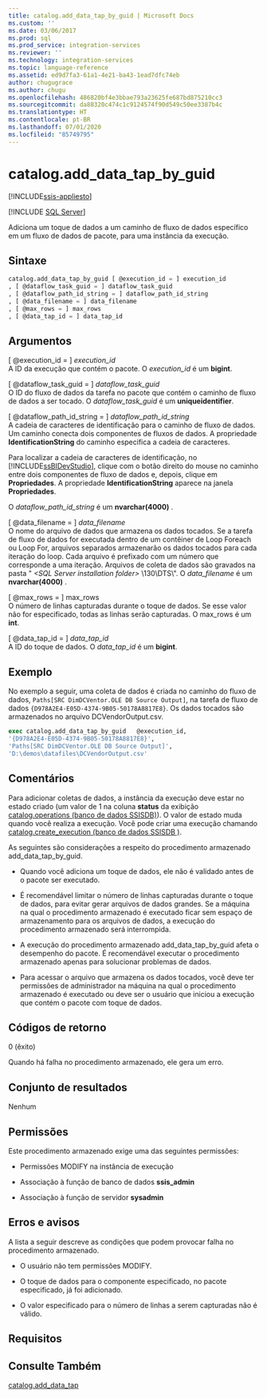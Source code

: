 ```yaml
---
title: catalog.add_data_tap_by_guid | Microsoft Docs
ms.custom: ''
ms.date: 03/06/2017
ms.prod: sql
ms.prod_service: integration-services
ms.reviewer: ''
ms.technology: integration-services
ms.topic: language-reference
ms.assetid: ed9d7fa3-61a1-4e21-ba43-1ead7dfc74eb
author: chugugrace
ms.author: chugu
ms.openlocfilehash: 486820bf4e3bbae793a23625fe687bd875210cc3
ms.sourcegitcommit: da88320c474c1c9124574f90d549c50ee3387b4c
ms.translationtype: HT
ms.contentlocale: pt-BR
ms.lasthandoff: 07/01/2020
ms.locfileid: "85749795"
---
```

# <a name="catalogadd_data_tap_by_guid"></a>catalog.add_data_tap_by_guid 

[!INCLUDE[ssis-appliesto](../../includes/ssis-appliesto-ssvrpluslinux-asdb-asdw-xxx.md)]


[!INCLUDE [SQL Server](../../includes/applies-to-version/sqlserver.md)]

  Adiciona um toque de dados a um caminho de fluxo de dados específico em um fluxo de dados de pacote, para uma instância da execução.  
  
## <a name="syntax"></a>Sintaxe  
  
```sql  
catalog.add_data_tap_by_guid [ @execution_id = ] execution_id  
, [ @dataflow_task_guid = ] dataflow_task_guid   
, [ @dataflow_path_id_string = ] dataflow_path_id_string  
, [ @data_filename = ] data_filename  
, [ @max_rows = ] max_rows  
, [ @data_tap_id = ] data_tap_id  
```  
  
## <a name="arguments"></a>Argumentos  
 [ @execution_id = ] *execution_id*  
 A ID da execução que contém o pacote. O *execution_id* é um **bigint**.  
  
 [ @dataflow_task_guid = ] *dataflow_task_guid*  
 O ID do fluxo de dados da tarefa no pacote que contém o caminho de fluxo de dados a ser tocado. O *dataflow_task_guid* é um **uniqueidentifier**.  
  
 [ @dataflow_path_id_string = ] *dataflow_path_id_string*  
 A cadeia de caracteres de identificação para o caminho de fluxo de dados. Um caminho conecta dois componentes de fluxos de dados. A propriedade **IdentificationString** do caminho especifica a cadeia de caracteres.  
  
 Para localizar a cadeia de caracteres de identificação, no [!INCLUDE[ssBIDevStudio](../../includes/ssbidevstudio-md.md)], clique com o botão direito do mouse no caminho entre dois componentes de fluxo de dados e, depois, clique em **Propriedades**. A propriedade **IdentificationString** aparece na janela **Propriedades**.  
  
 O *dataflow_path_id_string* é um **nvarchar(4000)** .  
  
 [ @data_filename = ] *data_filename*  
 O nome do arquivo de dados que armazena os dados tocados. Se a tarefa de fluxo de dados for executada dentro de um contêiner de Loop Foreach ou Loop For, arquivos separados armazenarão os dados tocados para cada iteração do loop. Cada arquivo é prefixado com um número que corresponde a uma iteração. Arquivos de coleta de dados são gravados na pasta " *\<SQL Server installation folder>* \130\DTS\\". O *data_filename* é um **nvarchar(4000)** .  
  
 [ @max_rows = ] max_rows  
 O número de linhas capturadas durante o toque de dados. Se esse valor não for especificado, todas as linhas serão capturadas. O max_rows é um **int**.  
  
 [ @data_tap_id = ] *data_tap_id*  
 A ID do toque de dados. O *data_tap_id* é um **bigint**.  
  
## <a name="example"></a>Exemplo  
 No exemplo a seguir, uma coleta de dados é criada no caminho do fluxo de dados, `Paths[SRC DimDCVentor.OLE DB Source Output]`, na tarefa de fluxo de dados `{D978A2E4-E05D-4374-9B05-50178A8817E8}`. Os dados tocados são armazenados no arquivo DCVendorOutput.csv.  
  
```sql
exec catalog.add_data_tap_by_guid   @execution_id,   
'{D978A2E4-E05D-4374-9B05-50178A8817E8}',   
'Paths[SRC DimDCVentor.OLE DB Source Output]',   
'D:\demos\datafiles\DCVendorOutput.csv'  
```  
  
## <a name="remarks"></a>Comentários  
 Para adicionar coletas de dados, a instância da execução deve estar no estado criado (um valor de 1 na coluna **status** da exibição [catalog.operations &#40;banco de dados SSISDB&#41;](../../integration-services/system-views/catalog-operations-ssisdb-database.md)). O valor de estado muda quando você realiza a execução. Você pode criar uma execução chamando [catalog.create_execution &#40;banco de dados SSISDB &#41;](../../integration-services/system-stored-procedures/catalog-create-execution-ssisdb-database.md).  
  
 As seguintes são considerações a respeito do procedimento armazenado add_data_tap_by_guid.  
  
-   Quando você adiciona um toque de dados, ele não é validado antes de o pacote ser executado.  
  
-   É recomendável limitar o número de linhas capturadas durante o toque de dados, para evitar gerar arquivos de dados grandes. Se a máquina na qual o procedimento armazenado é executado ficar sem espaço de armazenamento para os arquivos de dados, a execução do procedimento armazenado será interrompida.  
  
-   A execução do procedimento armazenado add_data_tap_by_guid afeta o desempenho do pacote. É recomendável executar o procedimento armazenado apenas para solucionar problemas de dados.  
  
-   Para acessar o arquivo que armazena os dados tocados, você deve ter permissões de administrador na máquina na qual o procedimento armazenado é executado ou deve ser o usuário que iniciou a execução que contém o pacote com toque de dados.  
  
## <a name="return-codes"></a>Códigos de retorno  
 0 (êxito)  
  
 Quando há falha no procedimento armazenado, ele gera um erro.  
  
## <a name="result-set"></a>Conjunto de resultados  
 Nenhum  
  
## <a name="permissions"></a>Permissões  
 Este procedimento armazenado exige uma das seguintes permissões:  
  
-   Permissões MODIFY na instância de execução  
  
-   Associação à função de banco de dados **ssis_admin**  
  
-   Associação à função de servidor **sysadmin**  
  
## <a name="errors-and-warnings"></a>Erros e avisos  
 A lista a seguir descreve as condições que podem provocar falha no procedimento armazenado.  
  
-   O usuário não tem permissões MODIFY.  
  
-   O toque de dados para o componente especificado, no pacote especificado, já foi adicionado.  
  
-   O valor especificado para o número de linhas a serem capturadas não é válido.  
  
## <a name="requirements"></a>Requisitos  
  
## <a name="see-also"></a>Consulte Também  
 [catalog.add_data_tap](../../integration-services/system-stored-procedures/catalog-add-data-tap.md)  
  
  
